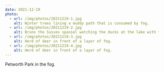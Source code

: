 ```yaml
---
date: 2021-12-19
photo:
  - url: /img/photos/20211219-1.jpg
    alt: Winter trees lining a muddy path that is consumed by fog.
  - url: /img/photos/20211219-2.jpg
    alt: Bruno the Sussex spaniel watching the ducks at the lake with fog blurring the background.
  - url: /img/photos/20211219-3.jpg
    alt: Herd of deer in front of a layer of fog.
  - url: /img/photos/20211219-4.jpg
    alt: Herd of deer in front of a layer of fog.
---
```


Petworth Park in the fog.
